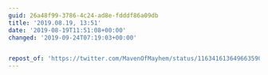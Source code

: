 ```yaml
---
guid: 26a48f99-3786-4c24-ad8e-fdddf86a09db
title: '2019.08.19, 13:51'
date: '2019-08-19T11:51:08+00:00'
changed: '2019-09-24T07:19:03+00:00'


repost_of: 'https://twitter.com/MavenOfMayhem/status/1163416136496635904?s=20'
---
```



